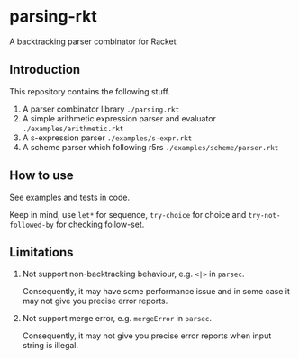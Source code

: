 # parsing-rkt
A backtracking parser combinator for Racket



## Introduction

This repository contains the following stuff.

1. A parser combinator library 
   `./parsing.rkt`
2. A simple arithmetic expression parser and evaluator 
   `./examples/arithmetic.rkt`
3. A s-expression parser 
   `./examples/s-expr.rkt`
4. A scheme parser which following r5rs
   `./examples/scheme/parser.rkt`



## How to use

See examples and tests in code.

Keep in mind, use `let*` for sequence, `try-choice` for choice and `try-not-followed-by` for checking follow-set.


## Limitations

1. Not support non-backtracking behaviour, e.g. `<|>` in `parsec`.

   Consequently, it may have some performance issue and in some case it may not give you precise error reports.

2. Not support merge error, e.g. `mergeError` in `parsec`. 

   Consequently, it may not give you precise error reports when input string is illegal.
